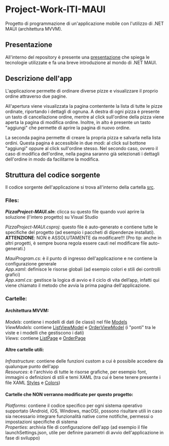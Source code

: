 # Project-Work-ITI-MAUI
Progetto di programmazione di un'applicazione mobile con l'utilizzo di .NET MAUI (architettura MVVM).

## Presentazione 
All'interno del repository è presente una [presentazione](Presentazione-ITI-MAUI.pdf) che spiega le tecnologie utilizzate e fa una breve introduzione al mondo di .NET MAUI. 

## Descrizione dell'app
L'applicazione permette di ordinare diverse pizze e visualizzare il proprio ordine attraverso due pagine. 

All'apertura viene visualizzata la pagina contentente la lista di tutte le pizze ordinate, riportando i dettagli di ognuna. A destra di ogni pizza è presente un tasto di cancellazione ordine, mentre al click sull'ordine della pizza viene aperta la pagina di modifica ordine. Inoltre, in alto è presente un tasto "aggiungi" che permette di aprire la pagina di nuovo ordine.   

La seconda pagina permette di creare la propria pizza e salvarla nella lista ordini. Questa pagina è accessibile in due modi: al click sul bottone "aggiungi" oppure al click sull'ordine stesso. Nel secondo caso, ovvero il caso di modifica dell'ordine, nella pagina saranno già selezionati i dettagli dell'ordine in modo da facilitarne la modifica.

## Struttura del codice sorgente
Il codice sorgente dell'applicazione si trova all'interno della cartella [src](src). 

### Files:

**_PizzaProject-MAUI.sln_**: clicca su questo file quando vuoi aprire la soluzione (l'intero progetto) su Visual Studio  

*PizzaProject-MAUI.csproj*: questo file è auto-generato e contiene tutte le specifiche del progetto (ad esempio i paccheti di dipendenze installati). **ATTENZIONE**: NON è ASSOLUTAMENTE da modificare!!! (Pro tip: anche in altri progetti, è sempre buona regola essere cauti nel modificare file auto-generati.)

*MauiProgram.cs*: è il punto di ingresso dell'applicazione e ne contiene la configurazione generale \
*App.xaml*: definisce le risorse globali (ad esempio colori e stili dei controlli grafici) \
*App.xaml.cs*: gestisce la logica di avvio e il ciclo di vita dell’app, infatti qui viene chiamato il metodo che avvia la prima pagina dell'applicazione.

### Cartelle:

#### Architettura MVVM:
*Models*: contiene i modelli di dati (le classi) nel file [Models](src/Models/Models.cs) \
*ViewModels*: contiene [ListViewModel](src/ViewModels/ListViewModel.cs) e [OrderViewModel](src/ViewModels/OrderViewModel.cs) (i "ponti" tra le viste e i modelli che gestiscono i dati) \
*Views*: contiene [ListPage](src/Views/ListPage.xaml) e [OrderPage](src/OrderPage.xaml)

#### Altre cartelle utili:
*Infrastructure*: contiene delle funzioni custom a cui è possibile accedere da qualunque punto dell'app \
*Resources*: è l'archivio di tutte le risorse grafiche, per esempio font, immagini o definizioni di stili e temi XAML (tra cui è bene tenere presente i file XAML [Styles](src/Resources/Styles/Styles.xaml) e [Colors](src/Resources/Styles/Colors.xaml))

#### Cartelle che NON verranno modificate per questo progetto:
*Platforms*: contiene il codice specifico per ogni sistema operativo supportato (Android, iOS, Windows, macOS), possono risultare utili in caso sia necessario integrare funzionalità native come notifiche, permessi o impostazioni specifiche di sistema \
*Properties*: archivia file di configurazione dell'app (ad esempio il file launchSettings.json, utile per definire parametri di avvio dell'applicazione in fase di sviluppo)





